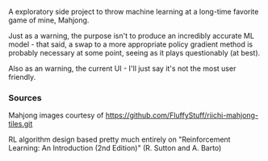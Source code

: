 A exploratory side project to throw machine learning at a long-time favorite game of mine, Mahjong.

Just as a warning, the purpose isn't to produce an incredibly accurate ML model - that said, a swap to a more appropriate policy gradient method is probably necessary at some point, seeing as it plays questionably (at best).

Also as an warning, the current UI - I'll just say it's not the most user friendly.

### Sources
Mahjong images courtesy of https://github.com/FluffyStuff/riichi-mahjong-tiles.git

RL algorithm design based pretty much entirely on "Reinforcement Learning: An Introduction (2nd Edition)" (R. Sutton and A. Barto)
